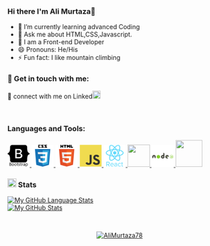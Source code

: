### Hi there I'm Ali Murtaza👋

- 🌱 I’m currently learning advanced Coding
- 💬 Ask me about HTML,CSS,Javascript.
- 👦 I am a Front-end Developer
- 😄 Pronouns: He/His
- ⚡ Fun fact: I like mountain climbing



### 	🤙 Get in touch with me:


📲  connect with me on Linked<a href="https://www.linkedin.com/in/ali-murtaza-051b42239"><img src="https://user-images.githubusercontent.com/79268979/149311247-d43973ad-a2c9-4312-867c-16efbf4c347c.png" width="18px" height="18px"></a> 


<br>

<h3 align="left">Languages and Tools:</h3>
<p align="left">  <a href="https://getbootstrap.com" target="_blank" rel="noreferrer"> <img src="https://raw.githubusercontent.com/devicons/devicon/master/icons/bootstrap/bootstrap-plain-wordmark.svg" alt="bootstrap" width="50" height=50"/> </a> <a href="https://www.w3schools.com/css/" target="_blank" rel="noreferrer"> <img src="https://raw.githubusercontent.com/devicons/devicon/master/icons/css3/css3-original-wordmark.svg" alt="css3" width="50" height="50"/> </a> <a href="https://www.w3.org/html/" target="_blank" rel="noreferrer"> <img src="https://raw.githubusercontent.com/devicons/devicon/master/icons/html5/html5-original-wordmark.svg" alt="html5" width="50" height="50"/> </a> <a href="https://developer.mozilla.org/en-US/docs/Web/JavaScript" target="_blank" rel="noreferrer"> <img src="https://raw.githubusercontent.com/devicons/devicon/master/icons/javascript/javascript-original.svg" alt="javascript" width="50" height="50"/> </a><a href="https://reactjs.org/" target="_blank" rel="noreferrer"> <img src="https://raw.githubusercontent.com/devicons/devicon/master/icons/react/react-original-wordmark.svg" alt="react" width="50" height="50"/> </a>
 <a href="https://www.postgresql.org/" target="_blank" rel="noreferrer"> <img src="https://www.postgresql.org/media/img/about/press/elephant.png" alt="" width="50" height="50"/> </a> <a href="https://nodejs.org" target="_blank" rel="noreferrer"> <img src="https://raw.githubusercontent.com/devicons/devicon/master/icons/nodejs/nodejs-original-wordmark.svg" alt="nodejs" width="50" height="50"/> </a>  <a href="https://nextjs.org/docs/guides/building-forms" target="_blank" rel="noreferrer"> <img src="https://user-images.githubusercontent.com/29199730/167189720-e9d60a01-2e4e-4515-bb70-84badd58ef00.svg" alt="" width="60" height="60"/>  </a>
  </p>


### <img src="https://user-images.githubusercontent.com/79268979/149316245-70770252-4d03-486c-aaec-1e1932857f82.png" width="20px" height="20px"/>  Stats

[![My GitHub Language Stats](https://github-readme-stats.vercel.app/api/top-langs/?username=AliMurtaza78&langs_count=5&layout=compact&theme=dracula)]() <br>
[![My GitHub Stats](https://github-readme-stats.vercel.app/api/?username=AliMurtaza78&hide=issues&count_private=true&theme=dracula&showicons=true)]()


<br>

<p align="center">
<a href="https://github.com/AliMurtaza78/">
<img width="170px" height="24" src="https://profile-counter.glitch.me/AliMurtaza78/count.svg" alt="AliMurtaza78" />
</a> </p>
<br>
